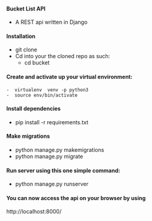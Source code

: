 #### Bucket List API
- A REST api written in Django
#### Installation
- git clone 
- Cd into your the cloned repo as such:
    -  cd bucket
#### Create and activate up your virtual environment:
    -  virtualenv  venv -p python3
    -  source env/bin/activate
#### Install dependencies
- pip install -r requirements.txt
#### Make migrations
- python manage.py makemigrations
- python manage.py migrate

#### Run server using this one simple command:
 - python manage.py runserver
#### You can now access the  api  on your browser by using
http://localhost:8000/
